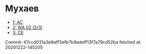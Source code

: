 # Мухаев
- [1: AC](1.md)
- [2: WA 02 (2/3)](2.md)
- [3: CE](3.md)

Commit: 47ccd031a3e9aff3efb7b9adeff13f7a79cd52ba
 fetched at: 20201222-145205
